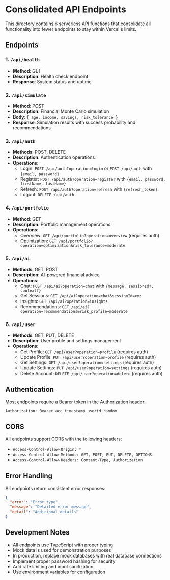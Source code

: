 # Consolidated API Endpoints

This directory contains 6 serverless API functions that consolidate all functionality into fewer endpoints to stay within Vercel's limits.

## Endpoints

### 1. `/api/health`
- **Method**: GET
- **Description**: Health check endpoint
- **Response**: System status and uptime

### 2. `/api/simulate`
- **Method**: POST
- **Description**: Financial Monte Carlo simulation
- **Body**: `{ age, income, savings, risk_tolerance }`
- **Response**: Simulation results with success probability and recommendations

### 3. `/api/auth`
- **Methods**: POST, DELETE
- **Description**: Authentication operations
- **Operations**:
  - Login: `POST /api/auth?operation=login` or `POST /api/auth` with `{email, password}`
  - Register: `POST /api/auth?operation=register` with `{email, password, firstName, lastName}`
  - Refresh: `POST /api/auth?operation=refresh` with `{refresh_token}`
  - Logout: `DELETE /api/auth`

### 4. `/api/portfolio`
- **Method**: GET
- **Description**: Portfolio management operations
- **Operations**:
  - Overview: `GET /api/portfolio?operation=overview` (requires auth)
  - Optimization: `GET /api/portfolio?operation=optimization&risk_tolerance=moderate`

### 5. `/api/ai`
- **Methods**: GET, POST
- **Description**: AI-powered financial advice
- **Operations**:
  - Chat: `POST /api/ai?operation=chat` with `{message, sessionId?, context?}`
  - Get Sessions: `GET /api/ai?operation=chat&sessionId=xyz`
  - Insights: `GET /api/ai?operation=insights`
  - Recommendations: `GET /api/ai?operation=recommendations&risk_profile=moderate`

### 6. `/api/user`
- **Methods**: GET, PUT, DELETE
- **Description**: User profile and settings management
- **Operations**:
  - Get Profile: `GET /api/user?operation=profile` (requires auth)
  - Update Profile: `PUT /api/user?operation=profile` (requires auth)
  - Get Settings: `GET /api/user?operation=settings` (requires auth)
  - Update Settings: `PUT /api/user?operation=settings` (requires auth)
  - Delete Account: `DELETE /api/user?operation=delete` (requires auth)

## Authentication

Most endpoints require a Bearer token in the Authorization header:
```
Authorization: Bearer acc_timestamp_userid_random
```

## CORS

All endpoints support CORS with the following headers:
- `Access-Control-Allow-Origin: *`
- `Access-Control-Allow-Methods: GET, POST, PUT, DELETE, OPTIONS`
- `Access-Control-Allow-Headers: Content-Type, Authorization`

## Error Handling

All endpoints return consistent error responses:
```json
{
  "error": "Error type",
  "message": "Detailed error message",
  "detail": "Additional details"
}
```

## Development Notes

- All endpoints use TypeScript with proper typing
- Mock data is used for demonstration purposes
- In production, replace mock databases with real database connections
- Implement proper password hashing for security
- Add rate limiting and input sanitization
- Use environment variables for configuration